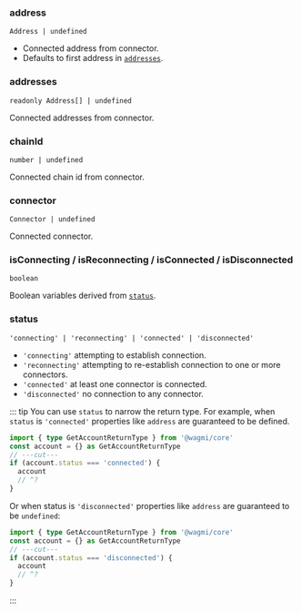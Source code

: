 <!--
<script setup>
const TVariables = 'TVariables'
</script>
-->

### address

`Address | undefined`

- Connected address from connector.
- Defaults to first address in [`addresses`](#addresses).

### addresses

`readonly Address[] | undefined`

Connected addresses from connector.

### chainId

`number | undefined`

Connected chain id from connector.

### connector

`Connector | undefined`

Connected connector.

### isConnecting / isReconnecting / isConnected / isDisconnected

`boolean`

Boolean variables derived from [`status`](#status).

### status

`'connecting' | 'reconnecting' | 'connected' | 'disconnected'`

- `'connecting'` attempting to establish connection.
- `'reconnecting'` attempting to re-establish connection to one or more connectors.
- `'connected'` at least one connector is connected.
- `'disconnected'` no connection to any connector.

::: tip
You can use `status` to narrow the return type. For example, when `status` is `'connected'` properties like `address` are guaranteed to be defined.

```ts twoslash
import { type GetAccountReturnType } from '@wagmi/core'
const account = {} as GetAccountReturnType
// ---cut---
if (account.status === 'connected') {
  account
  // ^?
}
```

Or when status is `'disconnected'` properties like `address` are guaranteed to be `undefined`:

```ts twoslash
import { type GetAccountReturnType } from '@wagmi/core'
const account = {} as GetAccountReturnType
// ---cut---
if (account.status === 'disconnected') {
  account
  // ^?
}
```
:::